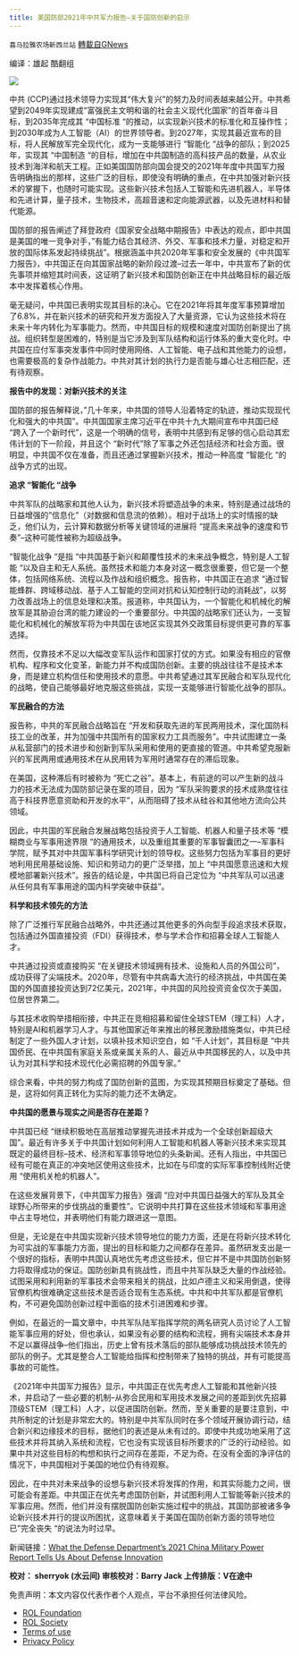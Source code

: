 ```yaml
---
title: 美国防部2021年中共军力报告—关于国防创新的启示
---
```

`喜马拉雅农场新西兰站` [轉載自GNews](https://gnews.org/zh-hans/2028715/)

编译：雄起
酷翻组

![](https://assets.gnews.org/wp-content/uploads/2022/02/2191.jpg)

中共 (CCP)通过技术领导力实现其“伟大复兴”的努力及时间表越来越公开。中共希望到2049年实现建成“富强民主文明和谐的社会主义现代化国家”的百年奋斗目标，到2035年完成其 “中国标准 “的推动，以实现新兴技术的标准化和互操作性；到2030年成为人工智能（AI）的世界领导者。到2027年，实现其最近宣布的目标，将人民解放军完全现代化，成为一支能够进行 “智能化 “战争的部队；到2025年，实现其 “中国制造 “的目标，增加在中共国制造的高科技产品的数量，从农业技术到海洋和航天工程。正如美国国防部向国会提交的2021年年度中共国军力报告明确指出的那样，这些广泛的目标，即使没有明确的重点，在中共加强对新兴技术的掌握下，也随时可能实现。这些新兴技术包括人工智能和先进机器人，半导体和先进计算，量子技术，生物技术，高超音速和定向能源武器，以及先进材料和替代能源。

国防部的报告阐述了拜登政府《国家安全战略中期报告》中表达的观点，即中共国是美国的唯一竞争对手，”有能力结合其经济、外交、军事和技术力量，对稳定和开放的国际体系发起持续挑战”。根据涵盖中共2020年军事和安全发展的《中共国军力报告》，中共国正在向其国家战略的新阶段过渡–过去一年中，中共宣布了新的优先事项并缩短其时间表，这证明了新兴技术和国防创新正在中共战略目标的最近版本中发挥着核心作用。

毫无疑问，中共国已表明实现其目标的决心。它在2021年将其年度军事预算增加了6.8%，并在新兴技术的研究和开发方面投入了大量资源，它认为这些技术将在未来十年内转化为军事能力。然而，中共国目标的规模和速度对国防创新提出了挑战。组织转型是困难的，特别是当它涉及到军队结构和运行体系的重大变化时。中共国在应付军事突发事件中同时使用网络、人工智能、电子战和其他能力的设想，也需要极高的复杂作战能力。中共对其计划的执行力是否能与雄心壮志相匹配，还有待观察。

**报告中的发现：对新兴技术的关注**

国防部的报告解释说，”几十年来，中共国的领导人沿着特定的轨迹，推动实现现代化和强大的中共国”。中共国国家主席习近平在中共十九大期间宣布中共国已经 “跨入了一个新时代”，这是一个明确的信号，表明中共感到有足够的信心启动其宏伟计划的下一阶段，并且这个 “新时代”除了军事之外还包括经济和社会方面。很明显，中共国不仅在准备，而且还通过掌握新兴技术，推动一种高度 “智能化 “的战争方式的出现。

**追求 “智能化 “战争**

中共军队的战略家和其他人认为，新兴技术将塑造战争的未来，特别是通过战场的日益增强的”信息化”（对数据和信息流的依赖）。相对于战场上的实时情报的缺乏，他们认为，云计算和数据分析等关键领域的进展将 “提高未来战争的速度和节奏”–这种可能性被称为超级战争。

“智能化战争 “是指 “中共国基于新兴和颠覆性技术的未来战争概念，特别是人工智能 “以及自主和无人系统。虽然技术和能力本身对这一概念很重要，但它是一个整体，包括网络系统、流程以及作战和组织概念。报告称，中共国正在追求 “通过智能蜂群、跨域移动战、基于人工智能的空间对抗和认知控制行动的消耗战”，以努力改善战场上的信息处理和决策。报道称，中共国认为，一个智能化和机械化的解放军是其胁迫台湾的能力建设的一个重要部分。中共国的战略家们还认为，一支智能化和机械化的解放军将为中共国在该地区实现其外交政策目标提供更可靠的军事选择。

然而，仅靠技术不足以大幅改变军队运作和国家打仗的方式。如果没有相应的官僚机构、程序和文化变革，新能力并不构成国防创新。主要的挑战往往不是技术本身，而是建立机构信任和使用技术的意愿。中共希望通过其军民融合和军队现代化的战略，使自己能够最好地克服这些挑战，实现一支能够进行智能化战争的部队。

**军民融合的方法**

报告称，中共的军民融合战略旨在 “开发和获取先进的军民两用技术，深化国防科技工业的改革，并为加强中共国所有的国家权力工具而服务”。中共试图建立一条从私营部门的技术进步和创新到军队采用和使用的更直接的管道。中共希望克服新兴的军民两用或通用技术在从民用转为军用时通常存在的滞后现象。

在美国，这种滞后有时被称为 “死亡之谷”。基本上，有前途的可以产生新的战斗力的技术无法成为国防部记录在案的项目，因为 “军队采购要求的技术成熟度往往高于科技界愿意资助和开发的水平”，从而阻碍了技术从硅谷和其他地方流向公共领域。

因此，中共国的军民融合发展战略包括投资于人工智能、机器人和量子技术等 “模糊商业与军事用途界限 “的通用技术，以及重组其重要的军事智囊团之一–军事科学院，赋予其对中共国军事科学研究计划的领导权。这些努力包括为军事目的更好地利用民用基础设施、知识和劳动力的更广泛举措，加上 “中共国愿意迅速和大规模地部署新兴技术”。报告的结论是，中共国已将自己定位为 “中共军队可以迅速从任何具有军事用途的国内科学突破中获益”。

**科学和技术领先的方法**

除了广泛推行军民融合战略外，中共还通过其他更多的外向型手段追求技术获取，包括通过外国直接投资（FDI）获得技术，参与学术合作和招募全球人工智能人才。

中共通过投资或直接购买 “在关键技术领域拥有技术、设施和人员的外国公司”，成功获得了尖端技术。2020年，尽管有中共病毒大流行的经济挑战，中共国在美国的外国直接投资达到72亿美元，2021年，中共国的风险投资资金仅次于美国，位居世界第二。

与其技术收购举措相衔接，中共正在竞相招募和留住全球STEM（理工科）人才，特别是AI和机器学习人才。与其他国家近年来推出的移民激励措施类似，中共已经制定了一些外国人才计划，以填补技术知识空白，如 “千人计划”，其目标是 “中共国侨民、在中共国有家庭关系或亲属关系的人、最近从中共国移民的人，以及中共认为对其科学和技术现代化必需招聘的外国专家。”

综合来看，中共的努力构成了国防创新的蓝图，为实现其预期目标奠定了基础。但是，这将如何真正转化为实际的能力还不太确定。

**中共国的愿景与现实之间是否存在差距？**

中共国已经 “继续积极地在高层推动掌握先进技术并成为一个全球创新超级大国”。最近有许多关于中共国计划如何利用人工智能和机器人等新兴技术来实现其既定的最终目标–技术、经济和军事领导地位的头条新闻。还有人指出，中共国已经有可能在真正的冲突地区使用这些技术，比如在与印度的实际军事控制线附近使用 “使用机关枪的机器人”。

在这些发展背景下，《中共国军力报告》强调 “应对中共国日益强大的军队及其全球野心所带来的步伐挑战的重要性”。它说明中共打算在这些技术领域和军事用途中占主导地位，并表明他们有能力跟进这一意图。

但是，无论是在中共国实现新兴技术领导地位的能力方面，还是在将新兴技术转化为可实战的军事能力方面，提出的目标和能力之间都存在差异。虽然研发支出是一个很好的指标，表明中共国认真地优先考虑这些技术，但它并不是中共国防创新努力将取得成功的保证。国防创新具有挑战性，而且中共军队缺乏大量的作战经验。试图采用和利用新的军事技术会带来相关的挑战，比如卢德主义和采用倒退，使得官僚机构很难确定这些技术是否适合现有生态系统。中共和中共军队都是官僚机构，不可避免国防创新过程中面临的技术引进困难和步骤。

例如，在最近的一篇文章中，中共军队陆军指挥学院的两名研究人员讨论了人工智能军事应用的好处，但也承认，如果没有必要的结构和流程，拥有尖端技术本身并不足以赢得战争–他们指出，历史上曾有技术落后的部队能够成功挑战技术领先的部队的例子。尤其是整合人工智能给指挥和控制带来了独特的挑战，并有可能提高事故的可能性。

《2021年中共国军力报告》显示，中共国正在优先考虑人工智能和其他新兴技术，并启动了一些必要的机制–从弥合民用和军用技术发展之间的差距到优先招募顶级STEM（理工科）人才，以促进国防创新。然而，至关重要的是要注意到，中共所制定的计划是非常宏大的。特别是中共军队同时在多个领域开展协调行动，结合新兴和边缘技术的目标，据他们的表述是从未有过的。即使中共成功地采用了这些技术并将其纳入系统和流程，它也没有实现该目标所要求的广泛的行动经验。如果中共对这些目标的构想和执行之间存在差距，不足为奇。在没有全面的净评估的情况下，中共国相对于美国的地位仍有待观察。

因此，在中共对未来战争的设想与新兴技术将发挥的作用，和其实际能力之间，很可能会有差距。中共国正在优先考虑国防创新，并试图利用人工智能等新兴技术的军事应用。然而，他们并没有摆脱国防创新实施过程中的挑战，其国防部被诸多争论新兴技术并行的提议所困扰，这意味着关于美国在国防创新方面的领导地位 已”完全丧失 “的说法为时过早。

新闻链接：[What the Defense Department’s 2021 China Military Power Report Tells Us About Defense Innovation](https://www.lawfareblog.com/what-defense-departments-2021-china-military-power-report-tells-us-about-defense-innovation)

**校对： sherryok (水云间)
审核校对：Barry Jack
上传排版：V在途中**

 

免责声明：本文内容仅代表作者个人观点，平台不承担任何法律风险。

- [ROL Foundation](https://rolfoundation.org/)
- [ROL Society](https://rolsociety.org/)
- [Terms of use](https://gnews.org/terms-of-use-3/)
- [Privacy Policy](https://gnews.org/privacy-policy/)
